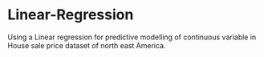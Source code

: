 # Linear-Regression
Using a Linear regression for predictive modelling of continuous variable in House sale price dataset of north east America.
